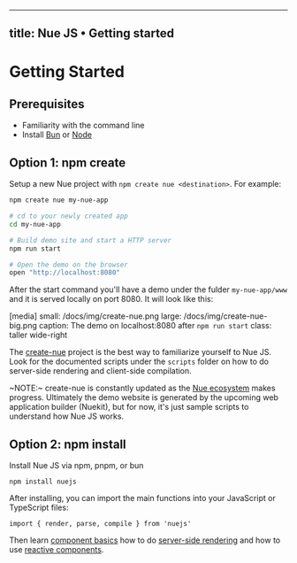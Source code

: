 
---
title: Nue JS • Getting started
---

# Getting Started

## Prerequisites

- Familiarity with the command line
- Install [Bun](//bun.sh) or [Node](//nodejs.org/en)


## Option 1: npm create
Setup a new Nue project with `npm create nue <destination>`. For example:

``` sh
npm create nue my-nue-app

# cd to your newly created app
cd my-nue-app

# Build demo site and start a HTTP server
npm run start

# Open the demo on the browser
open "http://localhost:8080"
```

After the start command you'll have a demo under the fulder `my-nue-app/www` and it is served locally on port 8080. It will look like this:

[media]
  small: /docs/img/create-nue.png
  large: /docs/img/create-nue-big.png
  caption: The demo on localhost:8080 after `npm run start`
  class: taller wide-right


The [create-nue](//github.com/nuejs/create-nue) project is the best way to familiarize yourself to Nue JS. Look for the documented scripts under the `scripts` folder on how to do server-side rendering and client-side compilation.

~NOTE:~ create-nue is constantly updated as the [Nue ecosystem](/ecosystem/) makes progress. Ultimately the demo website is generated by the upcoming web application builder (Nuekit), but for now, it's just sample scripts to understand how Nue JS works.


## Option 2: npm install
Install Nue JS via npm, pnpm, or bun

```
npm install nuejs
```

After installing, you can import the main functions into your  JavaScript or TypeScript files:

```
import { render, parse, compile } from 'nuejs'
```

Then learn [component basics](component-basics.html) how to do [server-side rendering](server-side-components.html) and how to use [reactive components](reactive-components.html).


